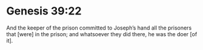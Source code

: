 # Genesis 39:22

And the keeper of the prison committed to Joseph’s hand all the prisoners that [were] in the prison; and whatsoever they did there, he was the doer [of it].